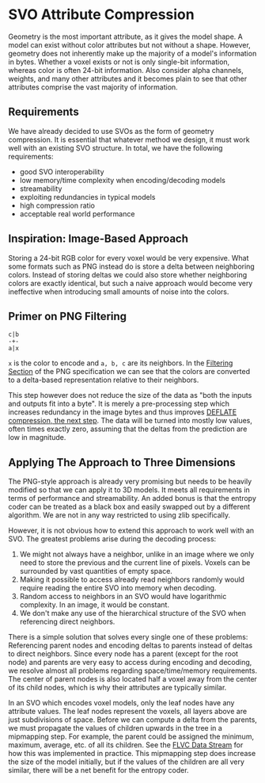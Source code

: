 # SVO Attribute Compression

Geometry is the most important attribute, as it gives the model shape.
A model can exist without color attributes but not without a shape.
However, geometry does not inherently make up the majority of a model's
information in bytes.
Whether a voxel exists or not is only single-bit information, whereas color is
often 24-bit information.
Also consider alpha channels, weights, and many other attributes and it becomes
plain to see that other attributes comprise the vast majority of information.

## Requirements

We have already decided to use SVOs as the form of geometry compression.
It is essential that whatever method we design, it must work well with an
existing SVO structure.
In total, we have the following requirements:

- good SVO interoperability
- low memory/time complexity when encoding/decoding models
- streamability
- exploiting redundancies in typical models
- high compression ratio
- acceptable real world performance


## Inspiration: Image-Based Approach

Storing a 24-bit RGB color for every voxel would be very expensive.
What some formats such as PNG instead do is store a delta between neighboring colors.
Instead of storing deltas we could also store whether neighboring colors are exactly identical, but such a naive
approach would become very ineffective when introducing small amounts of noise into the colors.

## Primer on PNG Filtering

```plain
c|b
-+-
a|x
```
`x` is the color to encode and `a, b, c` are its neighbors.
In the [Filtering Section](https://www.w3.org/TR/2003/REC-PNG-20031110/#9Filters) of the PNG specification we can
see that the colors are converted to a delta-based representation relative to their neighbors.

This step however does not reduce the size of the data as "both the inputs and outputs fit into a byte".
It is merely a pre-processing step which increases redundancy in the image bytes and thus improves
[DEFLATE compression, the next step](https://www.w3.org/TR/2003/REC-PNG-20031110/#10Compression).
The data will be turned into mostly low values, often times exactly zero,
assuming that the deltas from the prediction are low in magnitude.

## Applying The Approach to Three Dimensions

The PNG-style approach is already very promising but needs to be heavily modified
so that we can apply it to 3D models.
It meets all requirements in terms of performance and streamability.
An added bonus is that the entropy coder can be treated as a black box and easily
swapped out by a different algorithm.
We are not in any way restricted to using zlib specifically.

However, it is not obvious how to extend this approach to work well with an SVO.
The greatest problems arise during the decoding process:

1. We might not always have a neighbor, unlike in an image where we only need to
   store the previous and the current line of pixels.
   Voxels can be surrounded by vast quantities of empty space.
2. Making it possible to access already read neighbors randomly would require
   reading the entire SVO into memory when decoding.
3. Random access to neighbors in an SVO would have logarithmic complexity.
   In an image, it would be constant.
4. We don't make any use of the hierarchical structure of the SVO when referencing
   direct neighbors.

There is a simple solution that solves every single one of these problems:
Referencing parent nodes and encoding deltas to parents instead of deltas to
direct neighbors.
Since every node has a parent (except for the root node) and parents are very
easy to access during encoding and decoding, we resolve almost all problems
regarding space/time/memory requirements.
The center of parent nodes is also located half a voxel away from the center of
its child nodes, which is why their attributes are typically similar.

In an SVO which encodes voxel models, only the leaf nodes have any attribute values.
The leaf nodes represent the voxels, all layers above are just subdivisions of space.
Before we can compute a delta from the parents, we must propagate the values of
children upwards in the tree in a mipmapping step.
For example, the parent could be assigned the minimum, maximum, average, etc. of
all its children.
See the [FLVC Data Stream](flvc/flvc_optimizations.md) for how this was
implemented in practice.
This mipmapping step does increase the size of the model initially, but if the
values of the  children are all very similar, there will be a net benefit for
the entropy coder.



